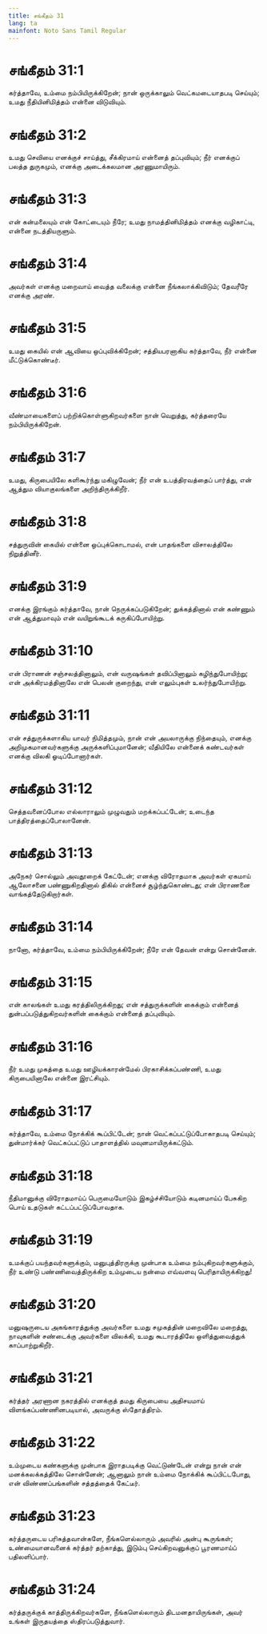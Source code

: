 ```yaml
---
title: சங்கீதம் 31
lang: ta
mainfont: Noto Sans Tamil Regular
---
```


# சங்கீதம் 31:1

கர்த்தாவே, உம்மை நம்பியிருக்கிறேன்; நான் ஒருக்காலும் வெட்கமடையாதபடி செய்யும்; உமது நீதியினிமித்தம் என்னை விடுவியும்.

# சங்கீதம் 31:2

உமது செவியை எனக்குச் சாய்த்து, சீக்கிரமாய் என்னைத் தப்புவியும்; நீர் எனக்குப் பலத்த துருகமும், எனக்கு அடைக்கலமான அரணுமாயிரும்.

# சங்கீதம் 31:3

என் கன்மலையும் என் கோட்டையும் நீரே; உமது நாமத்தினிமித்தம் எனக்கு வழிகாட்டி, என்னை நடத்தியருளும்.

# சங்கீதம் 31:4

அவர்கள் எனக்கு மறைவாய் வைத்த வலைக்கு என்னை நீங்கலாக்கிவிடும்; தேவரீரே எனக்கு அரண்.

# சங்கீதம் 31:5

உமது கையில் என் ஆவியை ஒப்புவிக்கிறேன்; சத்தியபரனாகிய கர்த்தாவே, நீர் என்னை மீட்டுக்கொண்டீர்.

# சங்கீதம் 31:6

வீண்மாயைகளைப் பற்றிக்கொள்ளுகிறவர்களை நான் வெறுத்து, கர்த்தரையே நம்பியிருக்கிறேன்.

# சங்கீதம் 31:7

உமது, கிருபையிலே களிகூர்ந்து மகிழுவேன்; நீர் என் உபத்திரவத்தைப் பார்த்து, என் ஆத்தும வியாகுலங்களை அறிந்திருக்கிறீர்.

# சங்கீதம் 31:8

சத்துருவின் கையில் என்னை ஒப்புக்கொடாமல், என் பாதங்களை விசாலத்திலே நிறுத்தினீர்.

# சங்கீதம் 31:9

எனக்கு இரங்கும் கர்த்தாவே, நான் நெருக்கப்படுகிறேன்; துக்கத்தினால் என் கண்ணும் என் ஆத்துமாவும் என் வயிறுங்கூடக் கருகிப்போயிற்று.

# சங்கீதம் 31:10

என் பிராணன் சஞ்சலத்தினாலும், என் வருஷங்கள் தவிப்பினாலும் கழிந்துபோயிற்று; என் அக்கிரமத்தினாலே என் பெலன் குறைந்து, என் எலும்புகள் உலர்ந்துபோயிற்று.

# சங்கீதம் 31:11

என் சத்துருக்களாகிய யாவர் நிமித்தமும், நான் என் அயலாருக்கு நிந்தையும், எனக்கு அறிமுகமானவர்களுக்கு அருக்களிப்புமானேன்; வீதியிலே என்னைக் கண்டவர்கள் எனக்கு விலகி ஓடிப்போனார்கள்.

# சங்கீதம் 31:12

செத்தவனைப்போல எல்லாராலும் முழுவதும் மறக்கப்பட்டேன்; உடைந்த பாத்திரத்தைப்போலானேன்.

# சங்கீதம் 31:13

அநேகர் சொல்லும் அவதூறைக் கேட்டேன்; எனக்கு விரோதமாக அவர்கள் ஏகமாய் ஆலோசனை பண்ணுகிறதினால் திகில் என்னைச் சூழ்ந்துகொண்டது; என் பிராணனை வாங்கத்தேடுகிறார்கள்.

# சங்கீதம் 31:14

நானோ, கர்த்தாவே, உம்மை நம்பியிருக்கிறேன்; நீரே என் தேவன் என்று சொன்னேன்.

# சங்கீதம் 31:15

என் காலங்கள் உமது கரத்திலிருக்கிறது; என் சத்துருக்களின் கைக்கும் என்னைத் துன்பப்படுத்துகிறவர்களின் கைக்கும் என்னைத் தப்புவியும்.

# சங்கீதம் 31:16

நீர் உமது முகத்தை உமது ஊழியக்காரன்மேல் பிரகாசிக்கப்பண்ணி, உமது கிருபையினாலே என்னை இரட்சியும்.

# சங்கீதம் 31:17

கர்த்தாவே, உம்மை நோக்கிக் கூப்பிட்டேன்; நான் வெட்கப்பட்டுப்போகாதபடி செய்யும்; துன்மார்க்கர் வெட்கப்பட்டுப் பாதாளத்தில் மவுனமாயிருக்கட்டும்.

# சங்கீதம் 31:18

நீதிமானுக்கு விரோதமாய்ப் பெருமையோடும் இகழ்ச்சியோடும் கடினமாய்ப் பேசுகிற பொய் உதடுகள் கட்டப்பட்டுப்போவதாக.

# சங்கீதம் 31:19

உமக்குப் பயந்தவர்களுக்கும், மனுபுத்திரருக்கு முன்பாக உம்மை நம்புகிறவர்களுக்கும், நீர் உண்டு பண்ணிவைத்திருக்கிற உம்முடைய நன்மை எவ்வளவு பெரிதாயிருக்கிறது!

# சங்கீதம் 31:20

மனுஷருடைய அகங்காரத்துக்கு அவர்களை உமது சமுகத்தின் மறைவிலே மறைத்து, நாவுகளின் சண்டைக்கு அவர்களை விலக்கி, உமது கூடாரத்திலே ஒளித்துவைத்துக் காப்பாற்றுகிறீர்.

# சங்கீதம் 31:21

கர்த்தர் அரணான நகரத்தில் எனக்குத் தமது கிருபையை அதிசயமாய் விளங்கப்பண்ணினபடியால், அவருக்கு ஸ்தோத்திரம்.

# சங்கீதம் 31:22

உம்முடைய கண்களுக்கு முன்பாக இராதபடிக்கு வெட்டுண்டேன் என்று நான் என் மனக்கலக்கத்திலே சொன்னேன்; ஆனாலும் நான் உம்மை நோக்கிக் கூப்பிட்டபோது, என் விண்ணப்பங்களின் சத்தத்தைக் கேட்டீர்.

# சங்கீதம் 31:23

கர்த்தருடைய பரிசுத்தவான்களே, நீங்களெல்லாரும் அவரில் அன்பு கூருங்கள்; உண்மையானவனைக் கர்த்தர் தற்காத்து, இடும்பு செய்கிறவனுக்குப் பூரணமாய்ப் பதிலளிப்பார்.

# சங்கீதம் 31:24

கர்த்தருக்குக் காத்திருக்கிறவர்களே, நீங்களெல்லாரும் திடமனதாயிருங்கள், அவர் உங்கள் இருதயத்தை ஸ்திரப்படுத்துவார்.


